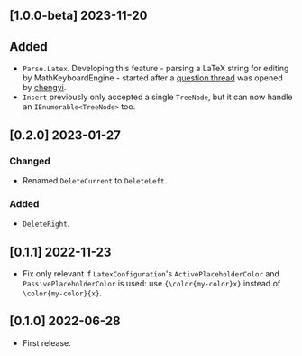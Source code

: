 ## [1.0.0-beta] 2023-11-20

## Added

- `Parse.Latex`. Developing this feature - parsing a LaTeX string for editing by MathKeyboardEngine - started after a [question thread](https://github.com/orgs/MathKeyboardEngine/discussions/1) was opened by [chengyi](https://github.com/WCY91).
- `Insert` previously only accepted a single `TreeNode`, but it can now handle an `IEnumerable<TreeNode>` too.


## [0.2.0] 2023-01-27

### Changed

- Renamed `DeleteCurrent` to `DeleteLeft`.

### Added

- `DeleteRight`.

## [0.1.1] 2022-11-23

- Fix only relevant if `LatexConfiguration`'s `ActivePlaceholderColor` and `PassivePlaceholderColor` is used: use `{\color{my-color}x}` instead of `\color{my-color}{x}`.

## [0.1.0] 2022-06-28

- First release.
